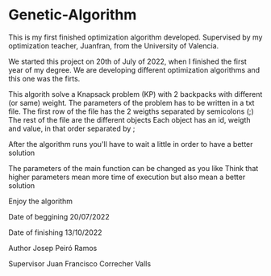 # Genetic-Algorithm
This is my first finished optimization algorithm developed. Supervised by my optimization teacher, Juanfran, from the University of Valencia.

We started this project on 20th of July of 2022, when I finished the first year of my degree. We are developing different optimization algorithms and this one was the firts.

This algorith solve a Knapsack problem (KP) with 2 backpacks with different (or same) weight.
The parameters of the problem has to be written in a txt file.
The first row of the file has the 2 weigths separated by semicolons (;)
The rest of the file are the different objects
Each object has an id, weigth and value, in that order separated by ;

After the algorithm runs you'll have to wait a little in order to have a
better solution

The parameters of the main function can be changed as you like
Think that higher parameters mean more time of execution but also mean 
a better solution

Enjoy the algorithm

Date of beggining 20/07/2022

Date of finishing 13/10/2022

  Author Josep Peiró Ramos

  Supervisor Juan Francisco Correcher Valls

